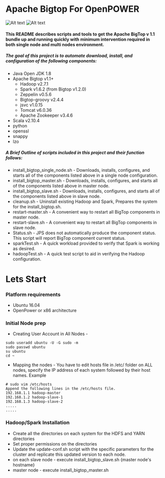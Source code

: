 # Apache Bigtop For OpenPOWER

![Alt text](http://www.scientificcomputing.com/sites/scientificcomputing.com/files/openpower_foundation_ml.jpg)
![Alt text](https://cwiki.apache.org/confluence/download/thumbnails/27850921/pb-bigtop.png?version=1&modificationDate=1413827725000&api=v2)
#### This README describes scripts and tools to get the Apache BigTop v 1.1 bundle up and running quickly with minimum intervention required in both single node and multi nodes environment.
##### The goal of this project is to automate download, install, and configuration of the following components:
- Java Open JDK 1.8 
- Apache Bigtop  v1.1+ 
  * Hadoop  v2.7.1
  * Spark  v1.6.2 (from Bigtop v1.2.0)
  * Zeppelin  v0.5.6
  * Bigtop-groovy  v2.4.4
  * jsvc  v1.0.15
  * Tomcat  v6.0.36
  * Apache Zookeeper  v3.4.6
- Scala  v2.10.4
- python
- openssl
- snappy
- lzo

##### A Brief Outline of scripts included in this project and their function follows:
-	install_bigtop_single_node.sh - Downloads, installs, configures, and starts all of the components listed above in a single node configuration.
-	install_bigtop_master.sh - Downloads, installs, configures, and starts all of the components listed above in master node.
-	install_bigtop_slave.sh - Downloads, installs, configures, and starts all of the components listed above in slave node.
-   cleanup.sh - Uninstall existing Hadoop and Spark, Prepares the system for the install_bigtop.sh.
-	restart-master.sh - A convenient way to restart all BigTop components in master node.
-	restart-slave.sh - A convenient way to restart all BigTop components in slave node.
-	Status.sh - JPS does not automatically produce the component status. This script will report BigTop component current status.
-	sparkTest.sh - A quick workload provided to verify that Spark is working as desired.
-	hadoopTest.sh - A quick test script to aid in verifying the Hadoop configuration.

# Lets Start 
### Platform requirements 
- Ubuntu 16.04
- OpenPower or x86 architecture 

### Initial Node prep
- Creating User Account in All Nodes - 
```
sudo useradd ubuntu -U -G sudo -m
sudo passwd ubuntu
su ubuntu
cd ~
```
- Mapping the nodes - You have to edit hosts file in /etc/ folder on ALL nodes, specify the IP address of each system followed by their host names. Example
```
# sudo vim /etc/hosts
Append the following lines in the /etc/hosts file.
192.168.1.1 hadoop-master 
192.168.1.2 hadoop-slave-1 
192.168.1.3 hadoop-slave-2
.....
.....
```
### Hadoop/Spark Installation
- Create all the directories on each system for the HDFS and YARN directories
- Set proper permissions on the directories
- Update the update-conf.sh script with the specific parameters for the cluster and replicate this updated version to each node.
- on each slave node - execute install_bigtop_slave.sh {master node's hostname}
- master node - execute install_bigtop_master.sh
